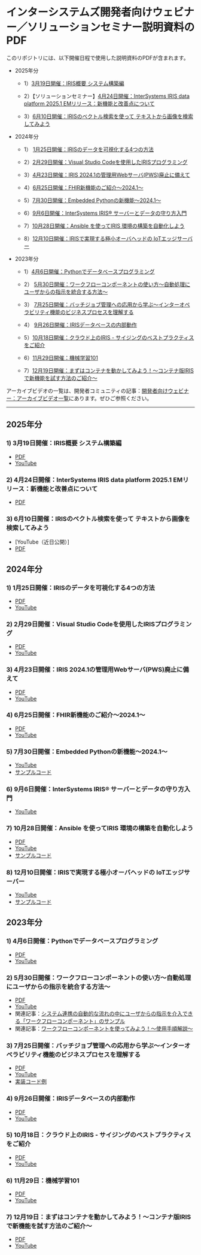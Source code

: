 # インターシステムズ開発者向けウェビナー／ソリューションセミナー説明資料のPDF
このリポジトリには、以下開催日程で使用した説明資料のPDFが含まれます。

- 2025年分
    - 1）[3月19日開催：IRIS概要 システム構築編](#1-3月19日開催iris概要-システム構築編)

    - 2）【ソリューションセミナー】[4月24日開催：InterSystems IRIS data platform 2025.1 EMリリース：新機能と改善点について](#2-4月24日開催intersystems-iris-data-platform-20251-emリリース新機能と改善点について)

    - 3）[6月10日開催：IRISのベクトル検索を使って テキストから画像を検索してみよう](#3-6月10日開催irisのベクトル検索を使って-テキストから画像を検索してみよう)


- 2024年分
    - 1） [1月25日開催：IRISのデータを可視化する4つの方法](#1-1月25日開催irisのデータを可視化する4つの方法)

    - 2）[2月29日開催：Visual Studio Codeを使用したIRISプログラミング](#2-2月29日開催visual-studio-codeを使用したirisプログラミング)

    - 3）[4月23日開催：IRIS 2024.1の管理用Webサーバ(PWS)廃止に備えて](#3-4月23日開催iris-20241の管理用webサーバpws廃止に備えて)

    - 4）[6月25日開催：FHIR新機能のご紹介～2024.1～](#4-6月25日開催fhir新機能のご紹介20241)

    - 5）[7月30日開催：Embedded Pythonの新機能～2024.1～](#5-7月30日開催embedded-pythonの新機能20241)

    - 6）[9月6日開催：InterSystems IRIS® サーバーとデータの守り方入門](#6-9月6日開催intersystems-iris-サーバーとデータの守り方入門)

    - 7）[10月28日開催：Ansible を使ってIRIS 環境の構築を自動化しよう](#7-10月28日開催ansible-を使ってiris-環境の構築を自動化しよう)

    - 8）[12月10日開催：IRISで実現する極小オーバヘッドの IoTエッジサーバー](#8-12月10日開催irisで実現する極小オーバヘッドの-iotエッジサーバー)

- 2023年分
    - 1）[4月6日開催：Pythonでデータベースプログラミング](#1-4月6日開催pythonでデータベースプログラミング)
    - 2） [5月30日開催：ワークフローコンポーネントの使い方～自動処理にユーザからの指示を統合する方法～](#2-5月30日開催ワークフローコンポーネントの使い方自動処理にユーザからの指示を統合する方法)
    - 3） [7月25日開催：バッチジョブ管理への応用から学ぶ～インターオペラビリティ機能のビジネスプロセスを理解する](#3-7月25日開催バッチジョブ管理への応用から学ぶインターオペラビリティ機能のビジネスプロセスを理解する)
    - 4） [9月26日開催：IRISデータベースの内部動作](#4-9月26日開催irisデータベースの内部動作)
    - 5）[10月18日開催：クラウド上のIRIS - サイジングのベストプラクティスをご紹介](#5-10月18日クラウド上のiris---サイジングのベストプラクティスをご紹介)

    - 6）[11月29日開催：機械学習101](#6-11月29日機械学習101) 

    - 7）[12月19日開催：まずはコンテナを動かしてみよう！～コンテナ版IRISで新機能を試す方法のご紹介～](#7-12月19日まずはコンテナを動かしてみようコンテナ版irisで新機能を試す方法のご紹介)

アーカイブビデオの一覧は、開発者コミュニティの記事：[開発者向けウェビナー：アーカイブビデオ一覧](https://jp.community.intersystems.com/node/540401)にあります。ぜひご参照ください。

---
## 2025年分

### 1) 3月19日開催：IRIS概要 システム構築編
- [PDF](/202503-IRIS-Overview-SysMgt.pdf)
- [YouTube](https://youtu.be/ENesr28R17g?list=PLzSN_5VbNaxB39_H2QMMEG_EsNEFc0ASz)

### 2) 4月24日開催：InterSystems IRIS data platform 2025.1 EMリリース：新機能と改善点について
- [PDF](/202504-IRIS2025.1ReleaseWebinar.pdf)

### 3) 6月10日開催：IRISのベクトル検索を使って テキストから画像を検索してみよう
- [YouTube（近日公開）]
- [PDF](/202506-VectorSearch2.pdf)

## 2024年分
### 1) 1月25日開催：IRISのデータを可視化する4つの方法
 - [PDF](/20240125-Visualise-IRIS-data-in-4ways.pdf)
 - [YouTube](https://www.youtube.com/watch?v=uvbn0qXJnS0&list=PLzSN_5VbNaxB_ExlTuYPM3rqyuNkZ1Csh)

### 2) 2月29日開催：Visual Studio Codeを使用したIRISプログラミング
 - [PDF](/20240229-IRISProgramingWithVSCode.pdf)
 - [YouTube](https://youtu.be/9WdhxWPVQ_U?list=PLzSN_5VbNaxB39_H2QMMEG_EsNEFc0ASz)

### 3) 4月23日開催：IRIS 2024.1の管理用Webサーバ(PWS)廃止に備えて
 - [PDF](/20240423-NoPWS-Final.pdf)
 - [YouTube](https://youtu.be/bVwWZt1oNws?list=PLzSN_5VbNaxCeC_ibw2l-xneMCwCVf-Or)

### 4) 6月25日開催：FHIR新機能のご紹介～2024.1～
 - [PDF](/20240625-FHIR2024.1.pdf)
 - [YouTube](https://www.youtube.com/watch?v=onO1oJwFpeQ&list=PLzSN_5VbNaxBu4kMgZrK5iGi-GIGNxvpu)

### 5) 7月30日開催：Embedded Pythonの新機能～2024.1～
 - [YouTube](https://youtu.be/WrttoeW34Rw?list=PLzSN_5VbNaxB39_H2QMMEG_EsNEFc0ASz)
 - [サンプルコード](https://github.com/unoura/iris-flask-demo)

### 6) 9月6日開催：InterSystems IRIS® サーバーとデータの守り方入門
 - [YouTube](https://youtu.be/IDI6pG8uiZ0?list=PLzSN_5VbNaxCeC_ibw2l-xneMCwCVf-Or)

### 7) 10月28日開催：Ansible を使ってIRIS 環境の構築を自動化しよう
 - [PDF](/20241029-Ansible-IRIS.pdf)
 - [YouTube](https://youtu.be/86BpUT6JZs8?list=PLzSN_5VbNaxCeC_ibw2l-xneMCwCVf-Or)
 - [サンプルコード](https://github.com/Intersystems-jp/Install-IRIS-with-Ansible)

### 8) 12月10日開催：IRISで実現する極小オーバヘッドの IoTエッジサーバー
 - [YouTube](https://www.youtube.com/watch?v=znwdMzxmQLk&list=PLzSN_5VbNaxB39_H2QMMEG_EsNEFc0ASz
 )
 - [サンプルコード](https://github.com/IRISMeister/IRIS-MQTT-AVRO-PYTHON)

## 2023年分
### 1) 4月6日開催：Pythonでデータベースプログラミング
- [PDF](20230426-EmbeddedPython-web.pdf)
- [YouTube](https://www.youtube.com/watch?v=fMxWwf3alNY&list=PLzSN_5VbNaxB39_H2QMMEG_EsNEFc0ASz&index=2)

### 2) 5月30日開催：ワークフローコンポーネントの使い方～自動処理にユーザからの指示を統合する方法～
- [PDF](20230530-WorkFlowComponent.pdf)
- [YouTube](https://www.youtube.com/watch?v=gfJqIHDMBuM&list=PLzSN_5VbNaxB39_H2QMMEG_EsNEFc0ASz&index=3)
- 関連記事：[システム連携の自動的な流れの中にユーザからの指示を介入できる「ワークフローコンポーネント」のサンプル](https://jp.community.intersystems.com/node/542931)
- 関連記事：[ワークフローコンポーネントを使ってみよう！～使用手順解説～](https://jp.community.intersystems.com/node/543006)

### 3) 7月25日開催：バッチジョブ管理への応用から学ぶ～インターオペラビリティ機能のビジネスプロセスを理解する
- [PDF](20230721-ApplicationOfBatchJobManagement.pdf)
- [YouTube](https://www.youtube.com/watch?v=RUxeT4cTy4k&list=PLzSN_5VbNaxB39_H2QMMEG_EsNEFc0ASz&index=5)
- [実装コード例](https://github.com/IRISMeister/jobmanagement)

### 4) 9月26日開催：IRISデータベースの内部動作
- [PDF](20230926-DBInternalPerformance.pdf)
- [YouTube](https://youtu.be/VeSmItD_jHw?list=PLzSN_5VbNaxB39_H2QMMEG_EsNEFc0ASz)

### 5) 10月18日：クラウド上のIRIS - サイジングのベストプラクティスをご紹介
- [PDF](20231018_IRIStoCloud_1.0.pdf)
- [YouTube](https://youtu.be/8cnErGIOIDk?list=PLzSN_5VbNaxB39_H2QMMEG_EsNEFc0ASz)

### 6) 11月29日：機械学習101
- [PDF](/20231129-MachineLearning101.pdf)
- [YouTube](https://youtu.be/47bP5-AtBVU?list=PLzSN_5VbNaxC-z6_DKUZuO__zyudjLE-g)

### 7) 12月19日：まずはコンテナを動かしてみよう！～コンテナ版IRISで新機能を試す方法のご紹介～
- [PDF](/20231219-TryContainer.pdf)
- [YouTube](https://youtu.be/JaV3VKWpffs?list=PLzSN_5VbNaxAUiQkx5d22TX0zjx4Mmqhb)
